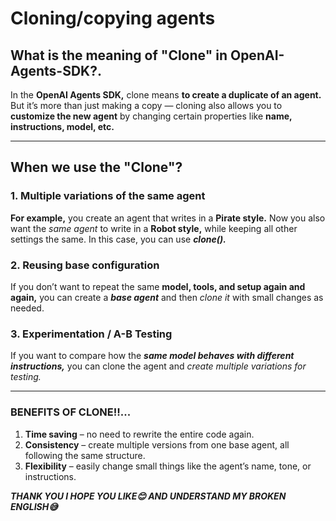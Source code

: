 # Cloning/copying agents

## What is the meaning of "Clone" in OpenAI-Agents-SDK?.
In the **OpenAI Agents SDK,** clone means **to create a duplicate of an agent.**
But it’s more than just making a copy — cloning also allows you to **customize the new agent** by changing certain properties like **name, instructions, model, etc.**

----

## When we use the "Clone"?
### 1. Multiple variations of the same agent
   **For example,** you create an agent that writes in a **Pirate style.**
   Now you also want the *same agent* to write in a **Robot style,** while keeping all other settings the same.
   In this case, you can use ***clone().***

### 2. Reusing base configuration
   If you don’t want to repeat the same **model, tools, and setup again and again,**
   you can create a ***base agent*** and then *clone it* with small changes as needed.

### 3. Experimentation / A-B Testing
   If you want to compare how the ***same model behaves with different instructions,***
   you can clone the agent and *create multiple variations for testing.*


----

### BENEFITS OF CLONE!!...
1. **Time saving** – no need to rewrite the entire code again.
2. **Consistency** – create multiple versions from one base agent, all following the same structure.
3. **Flexibility** – easily change small things like the agent’s name, tone, or instructions.


***THANK YOU I HOPE YOU LIKE😊 AND UNDERSTAND MY BROKEN ENGLISH😅***

